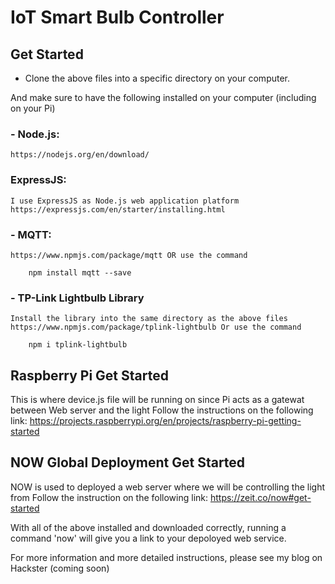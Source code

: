 # IoT Smart Bulb Controller

## Get Started

 - Clone the above files into a specific directory on your computer.
 
 And make sure to have the following installed on your computer (including on your Pi)

### - Node.js:
    https://nodejs.org/en/download/

### ExpressJS:
    I use ExpressJS as Node.js web application platform
    https://expressjs.com/en/starter/installing.html 

### - MQTT:
    https://www.npmjs.com/package/mqtt OR use the command
 
        npm install mqtt --save
        
### - TP-Link Lightbulb Library
    Install the library into the same directory as the above files
    https://www.npmjs.com/package/tplink-lightbulb Or use the command
    
        npm i tplink-lightbulb
 
## Raspberry Pi Get Started
This is where device.js file will be running on since Pi acts as a gatewat between Web server and the light
Follow the instructions on the following link:
https://projects.raspberrypi.org/en/projects/raspberry-pi-getting-started

## NOW Global Deployment Get Started
NOW is used to deployed a web server where we will be controlling the light from
Follow the instruction on the following link: https://zeit.co/now#get-started

With all of the above installed and downloaded correctly, running a command 'now' will give you a link to your depoloyed web service.

For more information and more detailed instructions, please see my blog on Hackster (coming soon)
